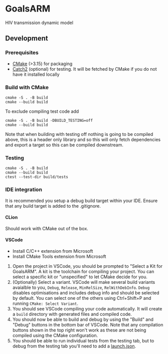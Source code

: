 # GoalsARM
HIV transmission dynamic model

## Development

### Prerequisites

* [CMake](https://cmake.org/) (>3.15) for packaging
* [Catch2](https://github.com/catchorg/Catch2) (optional) for testing. It will be fetched by CMake if you do not have it installed locally

### Build with CMake

```console
cmake -S . -B build
cmake --build build
```

To exclude compiling test code add
```console
cmake -S . -B build -DBUILD_TESTING=off
cmake --build build
```

Note that when building with testing off nothing is going to be compiled above, this is a header only library and so this will only fetch dependencies and export a target so this can be compiled downstream.

### Testing

```console
cmake -S . -B build
cmake --build build
ctest --test-dir build/tests
```

### IDE integration

It is recommended you setup a debug build target within your IDE. Ensure that any build target is added to the .gitignore.

#### CLion

Should work with CMake out of the box.

#### VSCode

* Install C/C++ extension from Microsoft
* Install CMake Tools extension from Microsoft

1. Open the project in VSCode, you should be prompted to "Select a Kit for GoalsARM". A kit is the toolchain for compiling your project. You can select a specific kit or "unspecified" to let CMake decide for you.
1. (Optionally) Select a variant. VSCode will make several build variants avaialble to you, `Debug`, `Release`, `MinRelSize`, `RelWithDebInfo`. `Debug` disables optimisations and includes debug info and should be selected by default. You can select one of the others using Ctrl+Shift+P and running `CMake: Select Variant`. 
1. You should see VSCode compiling your code automatically. It will create a `build` directory with generated files and compiled code.
1. You should now be able to build and debug by using the "Build" and "Debug" buttons in the bottom bar of VSCode. Note that any compilation buttons shown in the top right won't work as these are not being compiled using the CMake configuration.
1. You should be able to run individual tests from the testing tab, but to debug from the testing tab you'll need to add a [launch.json](https://github.com/microsoft/vscode-cmake-tools/blob/main/docs/debug-launch.md#debug-using-a-launchjson-file).
